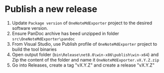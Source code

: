# Publish a new release

1. Update `Package version` of `OneNoteMdExporter` project to the desired software version.
3. Ensure PanDoc archive has beed unzipped in folder `src\OneNoteMdExporter\pandoc`
3. From Visual Studio, use Publish profile of `OneNoteMdExporter` project to build the tool binaries
4. Open output folder (`bin\Release\net8.0\win-x86\publish\win-x64`) and Zip the content of the folder and name it `OneNoteMdExporter.vX.Y.Z.zip`
5. Go into Releases, create a tag "vX.Y.Z" and create a release "vX.Y.Z"